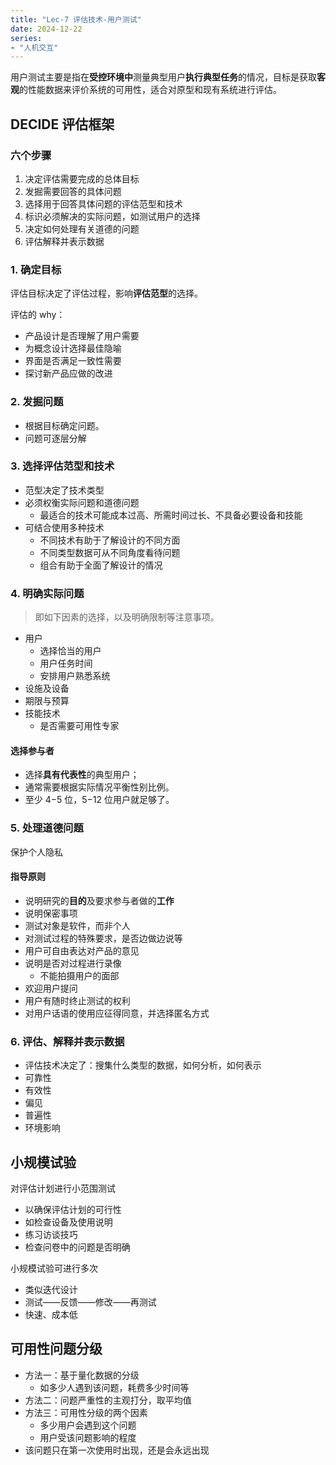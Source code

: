 ```yaml
---
title: "Lec-7 评估技术-用户测试"
date: 2024-12-22
series: 
- "人机交互"
---
```


用户测试主要是指在**受控环境中**测量典型用户**执行典型任务**的情况，目标是获取**客观**的性能数据来评价系统的可用性，适合对原型和现有系统进行评估。

## DECIDE 评估框架

### 六个步骤

1. 决定评估需要完成的总体目标
2. 发掘需要回答的具体问题
3. 选择用于回答具体问题的评估范型和技术
4. 标识必须解决的实际问题，如测试用户的选择
5. 决定如何处理有关道德的问题
6. 评估解释并表示数据

### 1. 确定目标

评估目标决定了评估过程，影响**评估范型**的选择。

评估的 why：
- 产品设计是否理解了用户需要
- 为概念设计选择最佳隐喻
- 界面是否满足一致性需要
- 探讨新产品应做的改进

### 2. 发掘问题

- 根据目标确定问题。
- 问题可逐层分解

### 3. 选择评估范型和技术

- 范型决定了技术类型
- 必须权衡实际问题和道德问题
	- 最适合的技术可能成本过高、所需时间过长、不具备必要设备和技能
- 可结合使用多种技术
	- 不同技术有助于了解设计的不同方面
	- 不同类型数据可从不同角度看待问题
	- 组合有助于全面了解设计的情况

### 4. 明确实际问题

> 即如下因素的选择，以及明确限制等注意事项。

- 用户
	- 选择恰当的用户
	- 用户任务时间
	- 安排用户熟悉系统
- 设施及设备
- 期限与预算
- 技能技术
	- 是否需要可用性专家

#### 选择参与者

- 选择**具有代表性**的典型用户；
- 通常需要根据实际情况平衡性别比例。
- 至少 4−5 位，5−12 位用户就足够了。

### 5. 处理道德问题

保护个人隐私

#### 指导原则
- 说明研究的**目的**及要求参与者做的**工作**
- 说明保密事项
- 测试对象是软件，而非个人
- 对测试过程的特殊要求，是否边做边说等
- 用户可自由表达对产品的意见
- 说明是否对过程进行录像
	- 不能拍摄用户的面部
- 欢迎用户提问
- 用户有随时终止测试的权利
- 对用户话语的使用应征得同意，并选择匿名方式

### 6. 评估、解释并表示数据

- 评估技术决定了：搜集什么类型的数据，如何分析，如何表示
- 可靠性
- 有效性
- 偏见
- 普遍性
- 环境影响

## 小规模试验

对评估计划进行小范围测试
- 以确保评估计划的可行性
- 如检查设备及使用说明
- 练习访谈技巧
- 检查问卷中的问题是否明确

小规模试验可进行多次
- 类似迭代设计
- 测试——反馈——修改——再测试
- 快速、成本低

## 可用性问题分级

- 方法一：基于量化数据的分级
	- 如多少人遇到该问题，耗费多少时间等
- 方法二：问题严重性的主观打分，取平均值
- 方法三：可用性分级的两个因素
	- 多少用户会遇到这个问题
	- 用户受该问题影响的程度
- 该问题只在第一次使用时出现，还是会永远出现

